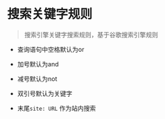 # 搜索关键字规则

> 搜索引擎关键字搜索规则，基于谷歌搜索引擎规则

- 查询语句中空格默认为or
- 加号默认为and
- 减号默认为not
- 双引号默认为关键字

- 末尾`site: URL` 作为站内搜索